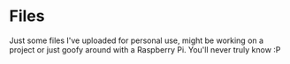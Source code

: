# Files
Just some files I've uploaded for personal use, might be working on a project or just goofy around with a Raspberry Pi. You'll never truly know :P
